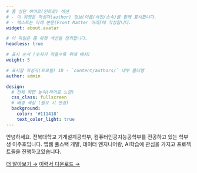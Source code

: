 ```yaml
---
# 홈 상단 히어로(인트로) 섹션
# - 이 위젯은 작성자(author) 정보(이름/사진/소속)를 함께 표시합니다.
# - 텍스트는 아래 본문(Front Matter 아래)에 작성합니다.
widget: about.avatar

# 이 파일은 홈 위젯 섹션을 정의합니다.
headless: true

# 표시 순서 (숫자가 작을수록 위에 배치)
weight: 5

# 표시할 작성자(프로필) ID - `content/authors/` 내부 폴더명
author: admin

design:
  # 전체 화면 높이(히어로 느낌)
  css_class: fullscreen
  # 배경 색상 (필요 시 변경)
  background:
    color: '#111418'
    text_color_light: true
---
```


안녕하세요. 전북대학교 기계설계공학부, 컴퓨터인공지능공학부를 전공하고 있는 학부생 이주호입니다.
앱웹 풀스택 개발, 데이터 엔지니어랑, AI학습에 관심을 가지고 프로젝트들을 진행하고있습니다. 

<a class="btn btn-primary" href="about/">더 알아보기 →</a>
<a class="btn btn-primary" href="uploads/resume.pdf" download="resume.pdf" target="_blank" rel="noopener">이력서 다운로드 →</a>
